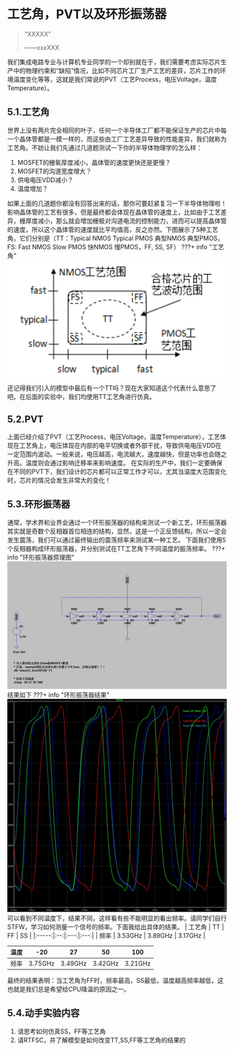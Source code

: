 # 工艺角，PVT以及环形振荡器
> “XXXXX”
>
> ——xxxXXX

我们集成电路专业与计算机专业同学的一个却别就在于，我们需要考虑实际芯片生产中的物理约束和“缺陷”情况，比如不同芯片工厂生产工艺的差异，芯片工作的环境温度变化等等，这就是我们常说的PVT（工艺Process，电压Voltage，温度Temperature）。

## 5.1.工艺角
世界上没有两片完全相同的叶子，任何一个半导体工厂都不能保证生产的芯片中每一个晶体管都是一模一样的，而这些由工厂工艺差异导致的性能差异，我们就称为工艺角。不妨让我们先通过几道题测试一下你的半导体物理学的怎么样：
1. MOSFET的栅氧厚度减小，晶体管的速度更快还是更慢？
2. MOSFET的沟道宽度增大？
3. 供电电压VDD减小？
4. 温度增加？

如果上面的几道题你都没有回答出来的话，那你可要赶紧复习一下半导体物理啦！
影响晶体管的工艺有很多，但是最终都会体现在晶体管的速度上，比如由于工艺差异，栅厚度减小，那么就会增加栅极对沟道电流的控制能力，进而可以提高晶体管的速度，所以这个晶体管的速度就比平均值高，反之亦然。下图展示了5种工艺角，它们分别是（TT：Typical NMOS Typical PMOS 典型NMOS 典型PMOS，FS: Fast NMOS Slow PMOS 快NMOS 慢PMOS，FF, SS, SF）
???+ info "工艺角"
    ![](./图片/工艺角.png)
还记得我们引入的模型中最后有一个TT吗？现在大家知道这个代表什么意思了吧。在后面的实验中，我们均使用TT工艺角进行仿真。
## 5.2.PVT
上面已经介绍了PVT（工艺Process，电压Voltage，温度Temperature），工艺体现在工艺角上，电压体现在内部的电平切换或者外部干扰，导致供电电压VDD在一定范围内波动。一般来说，电压越高，电流越大，速度越快，但是功率也会随之升高。温度则会通过影响迁移率来影响速度。
在实际的生产中，我们一定要确保在不同的PVT下，我们设计的芯片都可以正常工作才可以，尤其当温度大范围变化时，芯片的情况会发生非常大的变化！
## 5.3.环形振荡器
通常，学术界和业界会通过一个环形振荡器的结构来测试一个新工艺，环形振荡器其实就是奇数个反相器首位相连的结构，显然，这是一个正反馈结构，所以一定会发生震荡，我们可以通过最终输出的震荡频率来测试某一种工艺。
下面我们使用5个反相器构成环形振荡器，并分别测试在TT工艺角下不同温度的振荡频率。
???+ info "环形振荡器原理图"
    ![](./图片/环形振荡器原理图.jpg)
结果如下
???+ info "环形振荡器结果"
    ![](./图片/环形振荡器结果.jpg)
可以看到不同温度下，结果不同，这样看有些不能明显的看出频率。请同学们自行STFW，学习如何测量一个信号的频率。下面我给出具体的结果。
| 工艺角 | TT | FF	| SS |
|:-----:|:--:|:---:|:---:|
| 频率   | 3.53GHz  | 3.89GHz | 3.17GHz |

| 温度 | -20 | 27	| 50 | 100 |
|:-----:|:--:|:---:|:---:|:---:|
| 频率   | 3.75GHz  | 3.49GHz | 3.42GHz | 3.21GHz |
最终的结果表明：当工艺角为FF时，频率最高，SS最低，温度越高频率越低，这也就是我们总是希望给CPU降温的原因之一。
## 5.4.动手实验内容
1. 请思考如何仿真SS，FF等工艺角
2. 请RTFSC，并了解模型是如何改变TT,SS,FF等工艺角的结果的